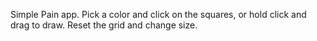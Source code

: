 Simple Pain app. Pick a color and click on the squares, or hold click and drag to draw. Reset the grid and change size.